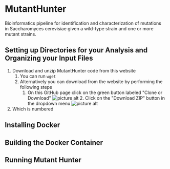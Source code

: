 # MutantHunter
Bioinformatics pipeline for identification and characterization of mutations in Saccharomyces cerevisiae given a wild-type strain and one or more mutant strains.


## Setting up Directories for your Analysis and Organizing your Input Files

1. Download and unzip MutantHunter code from this website
    1. You can run `wget `
    2. Alternatively you can download from the website by performing the following steps
        1. On this GitHub page click on the green button labeled "Clone or Download"
            ![picture alt](https://github.com/mae92/MutantHunter/blob/master/images/image1.png)
            2. Click on the "Download ZIP" button in the dropdown menu
            ![picture alt](https://github.com/mae92/MutantHunter/blob/master/images/image2.png)
2. Which is numbered


## Installing Docker



## Building the Docker Container


## Running Mutant Hunter


